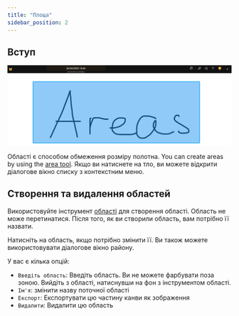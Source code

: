 ```yaml
---
title: "Площа"
sidebar_position: 2
---
```


## Вступ

![Площа](area.png)

Області є способом обмеження розміру полотна. You can create areas by using the [area tool](tools/area.md). Якщо ви натиснете на тло, ви можете відкрити діалогове вікно списку з контекстним меню.

## Створення та видалення областей

Використовуйте інструмент [області](tools/area.md) для створення області. Область не може перетинатися. Після того, як ви створили область, вам потрібно її назвати.

Натисніть на область, якщо потрібно змінити її. Ви також можете використовувати діалогове вікно району.

У вас є кілька опцій:

* `Введіть область`: Введіть область. Ви не можете фарбувати поза зоною. Вийдіть з області, натиснувши на фон з інструментом області.
* `Ім'я`: змінити назву поточної області
* `Експорт`: Експортувати цю частину канви як зображення
* `Видалити`: Видалити цю область
